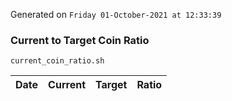 Generated on `Friday 01-October-2021 at 12:33:39`

### Current to Target Coin Ratio
`current_coin_ratio.sh`

Date|Current|Target|Ratio
---|---|---|---
